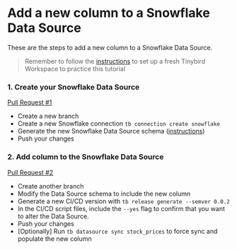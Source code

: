 # Add a new column to a Snowflake Data Source

These are the steps to add a new column to a Snowflake Data Source.

> Remember to follow the [instructions](../README.md) to set up a fresh Tinybird Workspace to practice this tutorial

### 1. Create your Snowflake Data Source

[Pull Request #1](https://github.com/tinybirdco/use-case-examples/pull/73)

- Create a new branch
- Create a new Snowflake connection `tb connection create snowflake`
- Generate the new Snowflake Data Source schema ([instructions](https://www.tinybird.co/docs/ingest/snowflake.html))
- Push your changes

### 2. Add column to the Snowflake Data Source

[Pull Request #2](https://github.com/tinybirdco/use-case-examples/pull/74)

- Create another branch
- Modify the Data Source schema to include the new column
- Generate a new CI/CD version with `tb release generate --semver 0.0.2`
- In the CI/CD script files, include the `--yes` flag to confirm that you want to alter the Data Source.
- Push your changes
- [Optionally] Run `tb datasource sync stock_prices` to force sync and populate the new column
